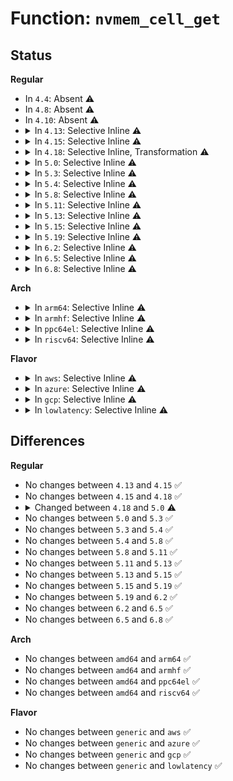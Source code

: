 # Function: <code>nvmem_cell_get</code>

## Status
<b>Regular</b>
<ul>
<li>
In <code>4.4</code>: Absent ⚠️
</li>
<li>
In <code>4.8</code>: Absent ⚠️
</li>
<li>
In <code>4.10</code>: Absent ⚠️
</li>
<li>
<details>
<summary>In <code>4.13</code>: Selective Inline ⚠️</summary>

```c
struct nvmem_cell *nvmem_cell_get(struct device *dev, const char *cell_id);
```

**Collision:** Unique Global

**Inline:** Selective

**Transformation:** False

**Instances:**

```
In drivers/nvmem/core.c (ffffffff817a5ab1)
Location: drivers/nvmem/core.c:857
Inline: True
Inline callers:
  - drivers/nvmem/core.c:devm_nvmem_cell_get
```
**Symbols:**

```
ffffffff817a5b20-ffffffff817a5b6f: nvmem_cell_get (STB_GLOBAL)
```
</details>
</li>
<li>
<details>
<summary>In <code>4.15</code>: Selective Inline ⚠️</summary>

```c
struct nvmem_cell *nvmem_cell_get(struct device *dev, const char *cell_id);
```

**Collision:** Unique Global

**Inline:** Selective

**Transformation:** False

**Instances:**

```
In drivers/nvmem/core.c (ffffffff8181d51c)
Location: drivers/nvmem/core.c:860
Inline: True
Inline callers:
  - drivers/nvmem/core.c:nvmem_cell_read_u32
  - drivers/nvmem/core.c:devm_nvmem_cell_get
```
**Symbols:**

```
ffffffff8181cca0-ffffffff8181ccef: nvmem_cell_get (STB_GLOBAL)
```
</details>
</li>
<li>
<details>
<summary>In <code>4.18</code>: Selective Inline, Transformation ⚠️</summary>

```c
struct nvmem_cell *nvmem_cell_get(struct device *dev, const char *cell_id);
```

**Collision:** Unique Global

**Inline:** Selective

**Transformation:** True

**Instances:**

```
In drivers/nvmem/core.c (ffffffff81867776)
Location: drivers/nvmem/core.c:929
Inline: True
Inline callers:
  - drivers/nvmem/core.c:nvmem_cell_read_u32
  - drivers/nvmem/core.c:devm_nvmem_cell_get
Direct callers:
  - drivers/nvmem/core.c:nvmem_cell_read_u32
  - drivers/nvmem/core.c:devm_nvmem_cell_get
```
**Symbols:**

```
ffffffff81866bc0-ffffffff81866cd7: nvmem_cell_get.part.14 (STB_LOCAL)
ffffffff81866ce0-ffffffff81866d00: nvmem_cell_get (STB_GLOBAL)
```
</details>
</li>
<li>
<details>
<summary>In <code>5.0</code>: Selective Inline ⚠️</summary>

```c
struct nvmem_cell *nvmem_cell_get(struct device *dev, const char *id);
```

**Collision:** Unique Global

**Inline:** Selective

**Transformation:** False

**Instances:**

```
In drivers/nvmem/core.c (ffffffff81887826)
Location: drivers/nvmem/core.c:1066
Inline: True
Inline callers:
  - drivers/nvmem/core.c:nvmem_cell_read_u32
  - drivers/nvmem/core.c:devm_nvmem_cell_get
Direct callers:
  - net/ethernet/eth.c:nvmem_get_mac_address
```
**Symbols:**

```
ffffffff81886b70-ffffffff81886b8d: nvmem_cell_get (STB_GLOBAL)
```
</details>
</li>
<li>
<details>
<summary>In <code>5.3</code>: Selective Inline ⚠️</summary>

```c
struct nvmem_cell *nvmem_cell_get(struct device *dev, const char *id);
```

**Collision:** Unique Global

**Inline:** Selective

**Transformation:** False

**Instances:**

```
In drivers/nvmem/core.c (ffffffff818d19a9)
Location: drivers/nvmem/core.c:816
Inline: True
Inline callers:
  - drivers/nvmem/core.c:nvmem_cell_read_u32
  - drivers/nvmem/core.c:nvmem_cell_read_u16
  - drivers/nvmem/core.c:devm_nvmem_cell_get
Direct callers:
  - net/ethernet/eth.c:nvmem_get_mac_address
```
**Symbols:**

```
ffffffff818d1140-ffffffff818d115d: nvmem_cell_get (STB_GLOBAL)
```
</details>
</li>
<li>
<details>
<summary>In <code>5.4</code>: Selective Inline ⚠️</summary>

```c
struct nvmem_cell *nvmem_cell_get(struct device *dev, const char *id);
```

**Collision:** Unique Global

**Inline:** Selective

**Transformation:** False

**Instances:**

```
In drivers/nvmem/core.c (ffffffff81903da9)
Location: drivers/nvmem/core.c:813
Inline: True
Inline callers:
  - drivers/nvmem/core.c:nvmem_cell_read_u32
  - drivers/nvmem/core.c:nvmem_cell_read_u16
  - drivers/nvmem/core.c:devm_nvmem_cell_get
Direct callers:
  - net/ethernet/eth.c:nvmem_get_mac_address
```
**Symbols:**

```
ffffffff81903540-ffffffff8190355d: nvmem_cell_get (STB_GLOBAL)
```
</details>
</li>
<li>
<details>
<summary>In <code>5.8</code>: Selective Inline ⚠️</summary>

```c
struct nvmem_cell *nvmem_cell_get(struct device *dev, const char *id);
```

**Collision:** Unique Global

**Inline:** Selective

**Transformation:** False

**Instances:**

```
In drivers/nvmem/core.c (ffffffff819db69b)
Location: drivers/nvmem/core.c:1073
Inline: True
Inline callers:
  - drivers/nvmem/core.c:nvmem_cell_read_common
  - drivers/nvmem/core.c:devm_nvmem_cell_get
Direct callers:
  - net/ethernet/eth.c:nvmem_get_mac_address
```
**Symbols:**

```
ffffffff819da8e0-ffffffff819da8fd: nvmem_cell_get (STB_GLOBAL)
```
</details>
</li>
<li>
<details>
<summary>In <code>5.11</code>: Selective Inline ⚠️</summary>

```c
struct nvmem_cell *nvmem_cell_get(struct device *dev, const char *id);
```

**Collision:** Unique Global

**Inline:** Selective

**Transformation:** False

**Instances:**

```
In drivers/nvmem/core.c (ffffffff819dac5b)
Location: drivers/nvmem/core.c:1251
Inline: True
Inline callers:
  - drivers/nvmem/core.c:nvmem_cell_read_common
  - drivers/nvmem/core.c:devm_nvmem_cell_get
Direct callers:
  - net/ethernet/eth.c:nvmem_get_mac_address
```
**Symbols:**

```
ffffffff819d9770-ffffffff819d978d: nvmem_cell_get (STB_GLOBAL)
```
</details>
</li>
<li>
<details>
<summary>In <code>5.13</code>: Selective Inline ⚠️</summary>

```c
struct nvmem_cell *nvmem_cell_get(struct device *dev, const char *id);
```

**Collision:** Unique Global

**Inline:** Selective

**Transformation:** False

**Instances:**

```
In drivers/nvmem/core.c (ffffffff819c0ab5)
Location: drivers/nvmem/core.c:1254
Inline: True
Inline callers:
  - drivers/nvmem/core.c:nvmem_cell_read_variable_common
  - drivers/nvmem/core.c:nvmem_cell_read_common
  - drivers/nvmem/core.c:devm_nvmem_cell_get
Direct callers:
  - net/ethernet/eth.c:nvmem_get_mac_address
```
**Symbols:**

```
ffffffff819bfa10-ffffffff819bfa2d: nvmem_cell_get (STB_GLOBAL)
```
</details>
</li>
<li>
<details>
<summary>In <code>5.15</code>: Selective Inline ⚠️</summary>

```c
struct nvmem_cell *nvmem_cell_get(struct device *dev, const char *id);
```

**Collision:** Unique Global

**Inline:** Selective

**Transformation:** False

**Instances:**

```
In drivers/nvmem/core.c (ffffffff81a70295)
Location: drivers/nvmem/core.c:1265
Inline: True
Inline callers:
  - drivers/nvmem/core.c:nvmem_cell_read_variable_common
  - drivers/nvmem/core.c:nvmem_cell_read_common
  - drivers/nvmem/core.c:devm_nvmem_cell_get
Direct callers:
  - net/ethernet/eth.c:nvmem_get_mac_address
```
**Symbols:**

```
ffffffff81a6f060-ffffffff81a6f07d: nvmem_cell_get (STB_GLOBAL)
```
</details>
</li>
<li>
<details>
<summary>In <code>5.19</code>: Selective Inline ⚠️</summary>

```c
struct nvmem_cell *nvmem_cell_get(struct device *dev, const char *id);
```

**Collision:** Unique Global

**Inline:** Selective

**Transformation:** False

**Instances:**

```
In drivers/nvmem/core.c (ffffffff81be18c5)
Location: drivers/nvmem/core.c:1278
Inline: True
Inline callers:
  - drivers/nvmem/core.c:nvmem_cell_read_variable_common
  - drivers/nvmem/core.c:nvmem_cell_read_common
  - drivers/nvmem/core.c:devm_nvmem_cell_get
Direct callers:
  - net/ethernet/eth.c:nvmem_get_mac_address
```
**Symbols:**

```
ffffffff81be02f0-ffffffff81be031d: nvmem_cell_get (STB_GLOBAL)
```
</details>
</li>
<li>
<details>
<summary>In <code>6.2</code>: Selective Inline ⚠️</summary>

```c
struct nvmem_cell *nvmem_cell_get(struct device *dev, const char *id);
```

**Collision:** Unique Global

**Inline:** Selective

**Transformation:** False

**Instances:**

```
In drivers/nvmem/core.c (ffffffff81d8d255)
Location: drivers/nvmem/core.c:1281
Inline: True
Inline callers:
  - drivers/nvmem/core.c:nvmem_cell_read_variable_common
  - drivers/nvmem/core.c:nvmem_cell_read_common
  - drivers/nvmem/core.c:devm_nvmem_cell_get
Direct callers:
  - net/ethernet/eth.c:nvmem_get_mac_address
```
**Symbols:**

```
ffffffff81d8bb20-ffffffff81d8bb4d: nvmem_cell_get (STB_GLOBAL)
```
</details>
</li>
<li>
<details>
<summary>In <code>6.5</code>: Selective Inline ⚠️</summary>

```c
struct nvmem_cell *nvmem_cell_get(struct device *dev, const char *id);
```

**Collision:** Unique Global

**Inline:** Selective

**Transformation:** False

**Instances:**

```
In drivers/nvmem/core.c (ffffffff81dfb885)
Location: drivers/nvmem/core.c:1454
Inline: True
Inline callers:
  - drivers/nvmem/core.c:nvmem_cell_read_variable_common
  - drivers/nvmem/core.c:nvmem_cell_read_common
  - drivers/nvmem/core.c:devm_nvmem_cell_get
Direct callers:
  - net/ethernet/eth.c:nvmem_get_mac_address
```
**Symbols:**

```
ffffffff81dfa190-ffffffff81dfa1bd: nvmem_cell_get (STB_GLOBAL)
```
</details>
</li>
<li>
<details>
<summary>In <code>6.8</code>: Selective Inline ⚠️</summary>

```c
struct nvmem_cell *nvmem_cell_get(struct device *dev, const char *id);
```

**Collision:** Unique Global

**Inline:** Selective

**Transformation:** False

**Instances:**

```
In drivers/nvmem/core.c (ffffffff81eb14a5)
Location: drivers/nvmem/core.c:1496
Inline: True
Inline callers:
  - drivers/nvmem/core.c:nvmem_cell_read_variable_common
  - drivers/nvmem/core.c:nvmem_cell_read_common
  - drivers/nvmem/core.c:devm_nvmem_cell_get
Direct callers:
  - net/ethernet/eth.c:nvmem_get_mac_address
```
**Symbols:**

```
ffffffff81eb1310-ffffffff81eb133d: nvmem_cell_get (STB_GLOBAL)
```
</details>
</li>
</ul>
<b>Arch</b>
<ul>
<li>
<details>
<summary>In <code>arm64</code>: Selective Inline ⚠️</summary>

```c
struct nvmem_cell *nvmem_cell_get(struct device *dev, const char *id);
```

**Collision:** Unique Global

**Inline:** Selective

**Transformation:** False

**Instances:**

```
In drivers/nvmem/core.c (ffff800010b9f568)
Location: drivers/nvmem/core.c:813
Inline: True
Direct callers:
  - drivers/nvmem/core.c:nvmem_cell_read_u32
  - drivers/nvmem/core.c:nvmem_cell_read_u16
  - drivers/nvmem/core.c:devm_nvmem_cell_get
  - net/ethernet/eth.c:nvmem_get_mac_address
```
**Symbols:**

```
ffff800010b9f568-ffff800010b9f6f0: nvmem_cell_get (STB_GLOBAL)
```
</details>
</li>
<li>
<details>
<summary>In <code>armhf</code>: Selective Inline ⚠️</summary>

```c
struct nvmem_cell *nvmem_cell_get(struct device *dev, const char *id);
```

**Collision:** Unique Global

**Inline:** Selective

**Transformation:** False

**Instances:**

```
In drivers/nvmem/core.c (c0c8125c)
Location: drivers/nvmem/core.c:813
Inline: True
Direct callers:
  - drivers/nvmem/core.c:nvmem_cell_read_u32
  - drivers/nvmem/core.c:nvmem_cell_read_u16
  - drivers/nvmem/core.c:devm_nvmem_cell_get
  - net/ethernet/eth.c:nvmem_get_mac_address
```
**Symbols:**

```
c0c8125c-c0c813d0: nvmem_cell_get (STB_GLOBAL)
```
</details>
</li>
<li>
<details>
<summary>In <code>ppc64el</code>: Selective Inline ⚠️</summary>

```c
struct nvmem_cell *nvmem_cell_get(struct device *dev, const char *id);
```

**Collision:** Unique Global

**Inline:** Selective

**Transformation:** False

**Instances:**

```
In drivers/nvmem/core.c (c000000000c72a20)
Location: drivers/nvmem/core.c:813
Inline: True
Direct callers:
  - drivers/nvmem/core.c:nvmem_cell_read_u32
  - drivers/nvmem/core.c:nvmem_cell_read_u16
  - drivers/nvmem/core.c:devm_nvmem_cell_get
  - net/ethernet/eth.c:nvmem_get_mac_address
```
**Symbols:**

```
c000000000c72a20-c000000000c73078: nvmem_cell_get (STB_GLOBAL)
```
</details>
</li>
<li>
<details>
<summary>In <code>riscv64</code>: Selective Inline ⚠️</summary>

```c
struct nvmem_cell *nvmem_cell_get(struct device *dev, const char *id);
```

**Collision:** Unique Global

**Inline:** Selective

**Transformation:** False

**Instances:**

```
In drivers/nvmem/core.c (ffffffe0007377d0)
Location: drivers/nvmem/core.c:813
Inline: True
Direct callers:
  - drivers/nvmem/core.c:nvmem_cell_read_u32
  - drivers/nvmem/core.c:nvmem_cell_read_u16
  - drivers/nvmem/core.c:devm_nvmem_cell_get
  - net/ethernet/eth.c:nvmem_get_mac_address
```
**Symbols:**

```
ffffffe0007377d0-ffffffe000737920: nvmem_cell_get (STB_GLOBAL)
```
</details>
</li>
</ul>
<b>Flavor</b>
<ul>
<li>
<details>
<summary>In <code>aws</code>: Selective Inline ⚠️</summary>

```c
struct nvmem_cell *nvmem_cell_get(struct device *dev, const char *id);
```

**Collision:** Unique Global

**Inline:** Selective

**Transformation:** False

**Instances:**

```
In drivers/nvmem/core.c (ffffffff818a31d9)
Location: drivers/nvmem/core.c:813
Inline: True
Inline callers:
  - drivers/nvmem/core.c:nvmem_cell_read_u32
  - drivers/nvmem/core.c:nvmem_cell_read_u16
  - drivers/nvmem/core.c:devm_nvmem_cell_get
Direct callers:
  - net/ethernet/eth.c:nvmem_get_mac_address
```
**Symbols:**

```
ffffffff818a2970-ffffffff818a298d: nvmem_cell_get (STB_GLOBAL)
```
</details>
</li>
<li>
<details>
<summary>In <code>azure</code>: Selective Inline ⚠️</summary>

```c
struct nvmem_cell *nvmem_cell_get(struct device *dev, const char *id);
```

**Collision:** Unique Global

**Inline:** Selective

**Transformation:** False

**Instances:**

```
In drivers/nvmem/core.c (ffffffff8185e949)
Location: drivers/nvmem/core.c:813
Inline: True
Inline callers:
  - drivers/nvmem/core.c:nvmem_cell_read_u32
  - drivers/nvmem/core.c:nvmem_cell_read_u16
  - drivers/nvmem/core.c:devm_nvmem_cell_get
Direct callers:
  - net/ethernet/eth.c:nvmem_get_mac_address
```
**Symbols:**

```
ffffffff8185e0e0-ffffffff8185e0fd: nvmem_cell_get (STB_GLOBAL)
```
</details>
</li>
<li>
<details>
<summary>In <code>gcp</code>: Selective Inline ⚠️</summary>

```c
struct nvmem_cell *nvmem_cell_get(struct device *dev, const char *id);
```

**Collision:** Unique Global

**Inline:** Selective

**Transformation:** False

**Instances:**

```
In drivers/nvmem/core.c (ffffffff818f47c9)
Location: drivers/nvmem/core.c:813
Inline: True
Inline callers:
  - drivers/nvmem/core.c:nvmem_cell_read_u32
  - drivers/nvmem/core.c:nvmem_cell_read_u16
  - drivers/nvmem/core.c:devm_nvmem_cell_get
Direct callers:
  - net/ethernet/eth.c:nvmem_get_mac_address
```
**Symbols:**

```
ffffffff818f3f60-ffffffff818f3f7d: nvmem_cell_get (STB_GLOBAL)
```
</details>
</li>
<li>
<details>
<summary>In <code>lowlatency</code>: Selective Inline ⚠️</summary>

```c
struct nvmem_cell *nvmem_cell_get(struct device *dev, const char *id);
```

**Collision:** Unique Global

**Inline:** Selective

**Transformation:** False

**Instances:**

```
In drivers/nvmem/core.c (ffffffff81915869)
Location: drivers/nvmem/core.c:813
Inline: True
Inline callers:
  - drivers/nvmem/core.c:nvmem_cell_read_u32
  - drivers/nvmem/core.c:nvmem_cell_read_u16
  - drivers/nvmem/core.c:devm_nvmem_cell_get
Direct callers:
  - net/ethernet/eth.c:nvmem_get_mac_address
```
**Symbols:**

```
ffffffff81915000-ffffffff8191501d: nvmem_cell_get (STB_GLOBAL)
```
</details>
</li>
</ul>

## Differences
<b>Regular</b>
<ul>
<li>
No changes between <code>4.13</code> and <code>4.15</code> ✅
</li>
<li>
No changes between <code>4.15</code> and <code>4.18</code> ✅
</li>
<li>
<details>
<summary>Changed between <code>4.18</code> and <code>5.0</code> ⚠️</summary>
<ul>
<li>
<b>Param added. </b>
<code>const char *id</code>
</li>
<li>
<b>Param removed. </b>
<code>const char *cell_id</code>
</li>
</ul>
</details>
</li>
<li>
No changes between <code>5.0</code> and <code>5.3</code> ✅
</li>
<li>
No changes between <code>5.3</code> and <code>5.4</code> ✅
</li>
<li>
No changes between <code>5.4</code> and <code>5.8</code> ✅
</li>
<li>
No changes between <code>5.8</code> and <code>5.11</code> ✅
</li>
<li>
No changes between <code>5.11</code> and <code>5.13</code> ✅
</li>
<li>
No changes between <code>5.13</code> and <code>5.15</code> ✅
</li>
<li>
No changes between <code>5.15</code> and <code>5.19</code> ✅
</li>
<li>
No changes between <code>5.19</code> and <code>6.2</code> ✅
</li>
<li>
No changes between <code>6.2</code> and <code>6.5</code> ✅
</li>
<li>
No changes between <code>6.5</code> and <code>6.8</code> ✅
</li>
</ul>
<b>Arch</b>
<ul>
<li>
No changes between <code>amd64</code> and <code>arm64</code> ✅
</li>
<li>
No changes between <code>amd64</code> and <code>armhf</code> ✅
</li>
<li>
No changes between <code>amd64</code> and <code>ppc64el</code> ✅
</li>
<li>
No changes between <code>amd64</code> and <code>riscv64</code> ✅
</li>
</ul>
<b>Flavor</b>
<ul>
<li>
No changes between <code>generic</code> and <code>aws</code> ✅
</li>
<li>
No changes between <code>generic</code> and <code>azure</code> ✅
</li>
<li>
No changes between <code>generic</code> and <code>gcp</code> ✅
</li>
<li>
No changes between <code>generic</code> and <code>lowlatency</code> ✅
</li>
</ul>
